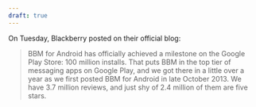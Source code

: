 ```yaml
---
draft: true
---
```


On Tuesday, Blackberry posted on their official blog:

> BBM for Android has officially achieved a milestone on the Google Play Store: 100 million installs. That puts BBM in the top tier of messaging apps on Google Play, and we got there in a little over a year as we first posted BBM for Android in late October 2013. We have 3.7 million reviews, and just shy of 2.4 million of them are five stars.

